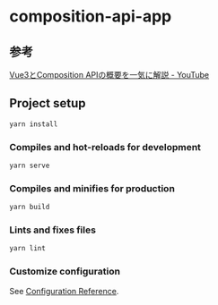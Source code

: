 # composition-api-app

## 参考

[Vue3とComposition APIの概要を一気に解説 - YouTube](https://www.youtube.com/watch?v=XIpQLdcqawc)

## Project setup

```bash
yarn install
```

### Compiles and hot-reloads for development

```bash
yarn serve
```

### Compiles and minifies for production

```bash
yarn build
```

### Lints and fixes files

```bash
yarn lint
```

### Customize configuration

See [Configuration Reference](https://cli.vuejs.org/config/).
